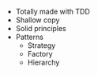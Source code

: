 - Totally made with TDD
- Shallow copy
- Solid principles
- Patterns
  - Strategy
  - Factory
  - Hierarchy